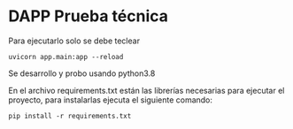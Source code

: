 # DAPP Prueba técnica

Para ejecutarlo solo se debe teclear

`uvicorn app.main:app --reload`

Se desarrollo y probo usando python3.8

En el archivo requirements.txt están las librerías necesarias para ejecutar el proyecto, para instalarlas ejecuta el siguiente comando:

`pip install -r requirements.txt`

